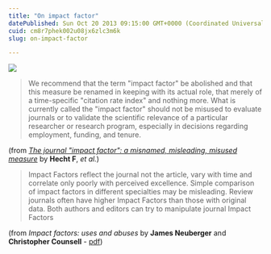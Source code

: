 ```yaml
---
title: "On impact factor"
datePublished: Sun Oct 20 2013 09:15:00 GMT+0000 (Coordinated Universal Time)
cuid: cm8r7phek002u08jx6zlc3m6k
slug: on-impact-factor

---
```



![](https://cdn.hashnode.com/res/hashnode/image/upload/v1743071400482/a6ff2d21-942d-4d40-9f68-e5b0b4ff1a39.jpeg)

> We recommend that the term "impact factor" be abolished and that this measure be renamed in keeping with its actual role, that merely of a time-specific "citation rate index" and nothing more. What is currently called the "impact factor" should not be misused to evaluate journals or to validate the scientific relevance of a particular researcher or research program, especially in decisions regarding employment, funding, and tenure.

(from [_The journal "impact factor": a misnamed, misleading, misused measure_](http://www.ncbi.nlm.nih.gov/m/pubmed/9666797/) by **Hecht F**, _et al._)

> Impact Factors reflect the journal not the article, vary with time and correlate only poorly with perceived excellence. Simple comparison of impact factors in different specialties may be misleading. Review journals often have higher Impact Factors than those with original data. Both authors and editors can try to manipulate journal Impact Factors

(from _Impact factors: uses and abuses_ by **James Neuberger** and **Christopher Counsell** - [pdf](http://www.zturk.com/if/Impact%20factors%20-%20uses%20and%20abuses.pdf))